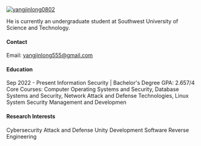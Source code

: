 

[![yangjinlong0802](https://img.shields.io/badge/yangjinlong0802-github-blue?logo=github)](https://github.com/yangjinlong0802)

He is currently an undergraduate student at Southwest University of Science and Technology.

#### Contact

Email: yangjinlong555@gmail.com

#### Education
Sep 2022 - Present
Information Security | Bachelor's Degree
GPA: 2.657/4
Core Courses: Computer Operating Systems and Security, Database Systems and Security, Network Attack and Defense Technologies, Linux System Security Management and Developmen

#### Research Interests

Cybersecurity Attack and Defense
Unity Development
Software Reverse Engineering

